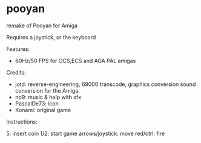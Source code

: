 # pooyan
remake of Pooyan for Amiga

Requires a joystick, or the keyboard

Features:

- 60Hz/50 FPS for OCS,ECS and AGA PAL amigas

Credits:

- jotd: reverse-engineering, 68000 transcode, graphics conversion
  sound conversion for the Amiga.
- no9: music & help with sfx
- PascalDe73: icon
- Konami: original game

Instructions:

5: insert coin
1/2: start game
arrows/joystick: move
red/ctrl: fire

